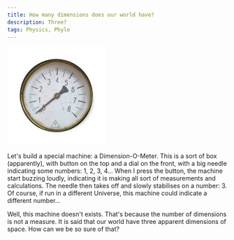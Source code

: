 ```yaml
---
title: How many dimensions does our world have?
description: Three?
tags: Physics, Phylo
---
```

![The Dimension-O-Meter](/images/dial.jpeg)

Let's build a special machine: a Dimension-O-Meter.
This is a sort of box (apparently), with button on the top and a dial on the front, with a big needle indicating some numbers: 1, 2, 3, 4...
When I press the button, the machine start buzzing loudly, indicating it is making all sort of measurements and calculations.
The needle then takes off and slowly stabilises on a number: 3.
Of course, if run in a different Universe, this machine could indicate a different number...

Well, this machine doesn't exists.
That's because the number of dimensions is not a measure.
It is said that our world have three apparent dimensions of space.
How can we be so sure of that?


